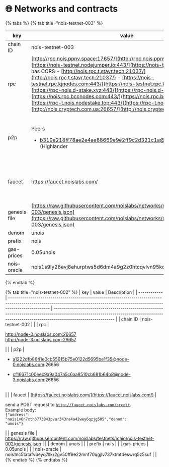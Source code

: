 # 🌐 Networks and contracts

{% tabs %}
{% tab title="nois-testnet-003" %}


| key          | value                                                                                                                                                                                                                                                                                                                                                                                                                                                                                                                                                                                                                                  | Description                                                                                                                                                                                 |
| ------------ | -------------------------------------------------------------------------------------------------------------------------------------------------------------------------------------------------------------------------------------------------------------------------------------------------------------------------------------------------------------------------------------------------------------------------------------------------------------------------------------------------------------------------------------------------------------------------------------------------------------------------------------- | ------------------------------------------------------------------------------------------------------------------------------------------------------------------------------------------- |
| chain ID     | nois-testnet-003                                                                                                                                                                                                                                                                                                                                                                                                                                                                                                                                                                                                                       |                                                                                                                                                                                             |
| rpc          | [http://rpc.nois.ppnv.space:17657/](http://rpc.nois.ppnv.space:17657/) - [https://nois-testnet.nodejumper.io:443/](https://nois-testnet.nodejumper.io/) has CORS - [http://nois.rpc.t.stavr.tech:21037/](http://nois.rpc.t.stavr.tech:21037/) - [https://nois-testnet.rpc.kjnodes.com:443/](https://nois-testnet.rpc.kjnodes.com/) - [https://rpc-nois.d-stake.xyz:443/](https://rpc-nois.d-stake.xyz/) - [https://nois.rpc.bccnodes.com:443/](https://nois.rpc.bccnodes.com/) - [https://rpc-t.nois.nodestake.top:443/](https://rpc-t.nois.nodestake.top/) - [http://nois.cryptech.com.ua:26657/](http://nois.cryptech.com.ua:26657/) |                                                                                                                                                                                             |
| p2p          | <p>Peers</p><ul><li>b319e218ff78ae2e4ae68669e9e2ff9c2d321c1a@135.181.209.51:26656 (Highlander | ChainTools)</li></ul><p>Seed nodes</p><ul><li>2912ee5c859e8c29ae305eec93ae504b707ebc4a@seed.nois-testnet.cros-nest.com:10056 (Cros-Nest)</li><li>13cc54051a1921d41861ff1b5b4e60c0ce682af5@155.138.205.237:36656</li></ul>                                                                                                                                                                                                                                                                                                              |                                                                                                                                                                                             |
| faucet       | https://faucet.noislabs.com/                                                                                                                                                                                                                                                                                                                                                                                                                                                                                                                                                                                                           | <p>send a POST request to <code>https://faucet.noislabs.com/credit</code>.<br>Example body:<br><code>{"address": "nois1v6n7xth3773843pvur343ra4a42wey6qzjg505","denom": "unois"}</code></p> |
| genesis file | [https://raw.githubusercontent.com/noislabs/networks/main/nois-testnet-003/genesis.json](https://raw.githubusercontent.com/noislabs/networks/main/nois-testnet-003/genesis.json)                                                                                                                                                                                                                                                                                                                                                                                                                                                       |                                                                                                                                                                                             |
| denom        | unois                                                                                                                                                                                                                                                                                                                                                                                                                                                                                                                                                                                                                                  |                                                                                                                                                                                             |
| prefix       | nois                                                                                                                                                                                                                                                                                                                                                                                                                                                                                                                                                                                                                                   |                                                                                                                                                                                             |
| gas-prices   | 0.05unois                                                                                                                                                                                                                                                                                                                                                                                                                                                                                                                                                                                                                              |                                                                                                                                                                                             |
| nois-oracle  | nois1s9ly26evj8ehurptws5d6dm4a9g2z0htcqvlvn95kc30eucl4s5sd8hkgp                                                                                                                                                                                                                                                                                                                                                                                                                                                                                                                                                                        |                                                                                                                                                                                             |
{% endtab %}

{% tab title="nois-testnet-002" %}
| key          | value                                                                                                                                                                            | Description                                                                                                                                                                                |
| ------------ | -------------------------------------------------------------------------------------------------------------------------------------------------------------------------------- | ------------------------------------------------------------------------------------------------------------------------------------------------------------------------------------------ |
| chain ID     | nois-testnet-002                                                                                                                                                                 |                                                                                                                                                                                            |
| rpc          | <p>http://node-0.noislabs.com:26657<br>http://node-3.noislabs.com:26657</p>                                                                                                      |                                                                                                                                                                                            |
| p2p          | <ul><li>a1222dfb8641e0cb55615b75e0122d5695be1f35@node-0.noislabs.com:26656</li></ul><ul><li>cf16671c00eec9a9a047a5c6aa8510cb681b64b8@node-3.noislabs.com:26656<br><br></li></ul> |                                                                                                                                                                                            |
| faucet       | [https://faucet.noislabs.com/](https://faucet.noislabs.com/)                                                                                                                     | <p>send a POST request to <code>http://faucet.noislabs.com/credit</code>.<br>Example body:<br><code>{"address": "nois1v6n7xth3773843pvur343ra4a42wey6qzjg505","denom": "unois"}</code></p> |
| genesis file | https://raw.githubusercontent.com/noislabs/testnets/main/nois-testnet-002/genesis.json                                                                                           |                                                                                                                                                                                            |
| denom        | unois                                                                                                                                                                            |                                                                                                                                                                                            |
| prefix       | nois                                                                                                                                                                             |                                                                                                                                                                                            |
| gas-prices   | 0.05unois                                                                                                                                                                        |                                                                                                                                                                                            |
| nois-oracle  | nois1nc5tatafv6eyq7llkr2gv50ff9e22mnf70qgjlv737ktmt4eswrq5z5suf                                                                                                                  |                                                                                                                                                                                            |
{% endtab %}
{% endtabs %}
